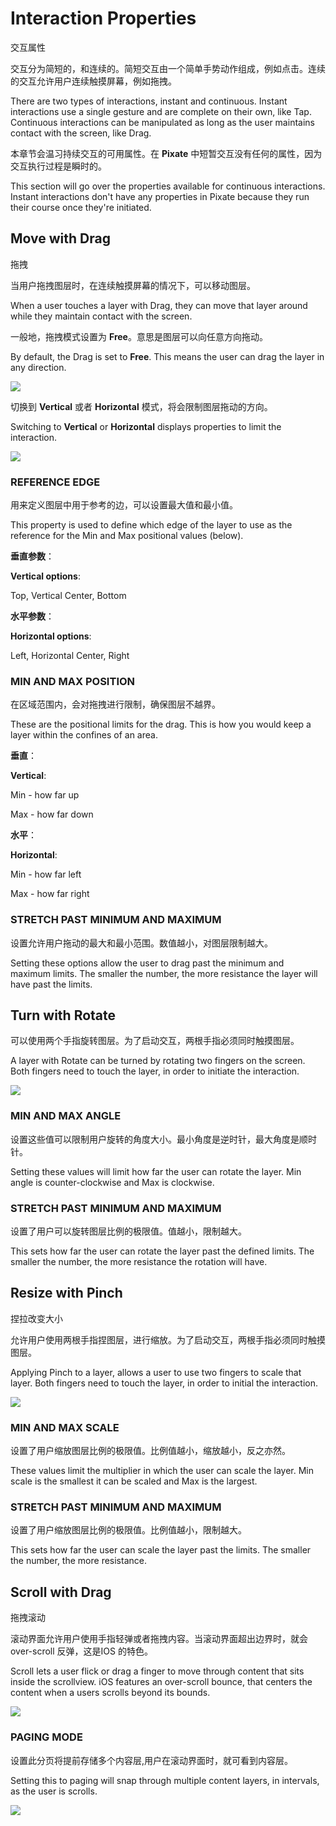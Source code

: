 # Interaction Properties

交互属性

交互分为简短的，和连续的。简短交互由一个简单手势动作组成，例如点击。连续的交互允许用户连续触摸屏幕，例如拖拽。

There are two types of interactions, instant and continuous. Instant interactions use a single gesture and are complete on their own, like Tap. Continuous interactions can be manipulated as long as the user maintains contact with the screen, like Drag.

本章节会温习持续交互的可用属性。在 **Pixate** 中短暂交互没有任何的属性，因为交互执行过程是瞬时的。

This section will go over the properties available for continuous interactions. Instant interactions don't have any properties in Pixate because they run their course once they're initiated.

## Move with Drag

拖拽

当用户拖拽图层时，在连续触摸屏幕的情况下，可以移动图层。

When a user touches a layer with Drag, they can move that layer around while they maintain contact with the screen.

一般地，拖拽模式设置为 **Free**。意思是图层可以向任意方向拖动。

By default, the Drag is set to **Free**. This means the user can drag the layer in any direction.

![](images/interaction-properities1.png)

切换到 **Vertical** 或者 **Horizontal** 模式，将会限制图层拖动的方向。

Switching to **Vertical** or **Horizontal** displays properties to limit the interaction.

![](images/interaction-properities2.png)

### REFERENCE EDGE

用来定义图层中用于参考的边，可以设置最大值和最小值。

This property is used to define which edge of the layer to use as the reference for the Min and Max positional values (below).

**垂直参数**：

**Vertical options**: 

Top, Vertical Center, Bottom

**水平参数**：

**Horizontal options**: 

Left, Horizontal Center, Right

### MIN AND MAX POSITION

在区域范围内，会对拖拽进行限制，确保图层不越界。

These are the positional limits for the drag. This is how you would keep a layer within the confines of an area.

**垂直**：

**Vertical**: 

Min - how far up 

Max - how far down

**水平**：

**Horizontal**: 

Min - how far left 

Max - how far right

### STRETCH PAST MINIMUM AND MAXIMUM

设置允许用户拖动的最大和最小范围。数值越小，对图层限制越大。

Setting these options allow the user to drag past the minimum and maximum limits. The smaller the number, the more resistance the layer will have past the limits.

## Turn with Rotate

可以使用两个手指旋转图层。为了启动交互，两根手指必须同时触摸图层。

A layer with Rotate can be turned by rotating two fingers on the screen. Both fingers need to touch the layer, in order to initiate the interaction.

![](images/interaction-properities3.png)

### MIN AND MAX ANGLE

设置这些值可以限制用户旋转的角度大小。最小角度是逆时针，最大角度是顺时针。

Setting these values will limit how far the user can rotate the layer. Min angle is counter-clockwise and Max is clockwise.

### STRETCH PAST MINIMUM AND MAXIMUM

设置了用户可以旋转图层比例的极限值。值越小，限制越大。

This sets how far the user can rotate the layer past the defined limits. The smaller the number, the more resistance the rotation will have.

## Resize with Pinch

捏拉改变大小

允许用户使用两根手指捏图层，进行缩放。为了启动交互，两根手指必须同时触摸图层。

Applying Pinch to a layer, allows a user to use two fingers to scale that layer. Both fingers need to touch the layer, in order to initial the interaction.

![](images/interaction-properities4.png)

### MIN AND MAX SCALE

设置了用户缩放图层比例的极限值。比例值越小，缩放越小，反之亦然。

These values limit the multiplier in which the user can scale the layer. Min scale is the smallest it can be scaled and Max is the largest.

### STRETCH PAST MINIMUM AND MAXIMUM

设置了用户缩放图层比例的极限值。比例值越小，限制越大。

This sets how far the user can scale the layer past the limits. The smaller the number, the more resistance.

## Scroll with Drag

拖拽滚动

滚动界面允许用户使用手指轻弹或者拖拽内容。当滚动界面超出边界时，就会 over-scroll 反弹，这是IOS 的特色。

Scroll lets a user flick or drag a finger to move through content that sits inside the scrollview. iOS features an over-scroll bounce, that centers the content when a users scrolls beyond its bounds.

![](images/interaction-properities5.png)

### PAGING MODE

设置此分页将提前存储多个内容层,用户在滚动界面时，就可看到内容层。

Setting this to paging will snap through multiple content layers, in intervals, as the user is scrolls.

![](images/interaction-properities6.gif)
